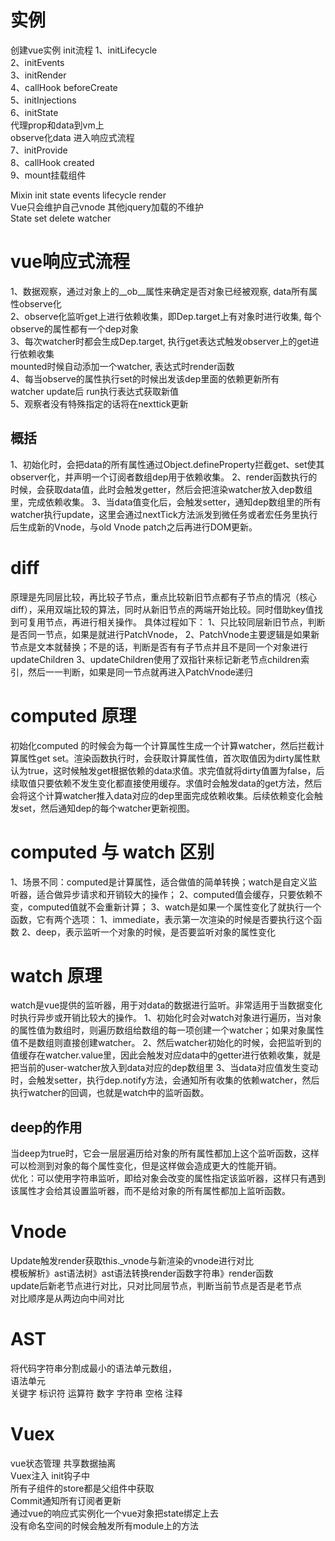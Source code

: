 # 实例
创建vue实例 init流程
1、initLifecycle   
2、initEvents   
3、initRender   
4、callHook beforeCreate   
5、initInjections   
6、initState    
代理prop和data到vm上   
observe化data 进入响应式流程   
7、initProvide   
8、callHook created   
9、mount挂载组件   

Mixin init state events lifecycle render  
Vue只会维护自己vnode 其他jquery加载的不维护  
State set delete watcher 

# vue响应式流程  
1、数据观察，通过对象上的__ob__属性来确定是否对象已经被观察, data所有属性observe化  
2、observe化监听get上进行依赖收集，即Dep.target上有对象时进行收集, 每个observe的属性都有一个dep对象  
3、每次watcher时都会生成Dep.target, 执行get表达式触发observer上的get进行依赖收集  
mounted时候自动添加一个watcher, 表达式时render函数            
4、每当observe的属性执行set的时候出发该dep里面的依赖更新所有watcher update后 run执行表达式获取新值   
5、观察者没有特殊指定的话将在nexttick更新  

## 概括
1、初始化时，会把data的所有属性通过Object.defineProperty拦截get、set使其observer化，并声明一个订阅者数组dep用于依赖收集。
2、render函数执行的时候，会获取data值，此时会触发getter，然后会把渲染watcher放入dep数组里，完成依赖收集。
3、当data值变化后，会触发setter，通知dep数组里的所有watcher执行update，这里会通过nextTick方法派发到微任务或者宏任务里执行后生成新的Vnode，与old Vnode patch之后再进行DOM更新。

# diff
原理是先同层比较，再比较子节点，重点比较新旧节点都有子节点的情况（核心diff），采用双端比较的算法，同时从新旧节点的两端开始比较。同时借助key值找到可复用节点，再进行相关操作。
具体过程如下：
1、只比较同层新旧节点，判断是否同一节点，如果是就进行PatchVnode，
2、PatchVnode主要逻辑是如果新节点是文本就替换；不是的话，判断是否有有子节点并且不是同一个对象进行updateChildren
3、updateChildren使用了双指针来标记新老节点children索引，然后一一判断，如果是同一节点就再进入PatchVnode递归


# computed 原理
初始化computed 的时候会为每一个计算属性生成一个计算watcher，然后拦截计算属性get set。渲染函数执行时，会获取计算属性值，首次取值因为dirty属性默认为true，这时候触发get根据依赖的data求值。求完值就将dirty值置为false，后续取值只要依赖不发生变化都直接使用缓存。求值时会触发data的get方法，然后会将这个计算watcher推入data对应的dep里面完成依赖收集。后续依赖变化会触发set，然后通知dep的每个watcher更新视图。
# computed 与 watch 区别
1、场景不同：computed是计算属性，适合做值的简单转换；watch是自定义监听器，适合做异步请求和开销较大的操作；
2、computed值会缓存，只要依赖不变，computed值就不会重新计算；
3、watch是如果一个属性变化了就执行一个函数，它有两个选项：
  1、immediate，表示第一次渲染的时候是否要执行这个函数
  2、deep，表示监听一个对象的时候，是否要监听对象的属性变化

# watch 原理
watch是vue提供的监听器，用于对data的数据进行监听。非常适用于当数据变化时执行异步或开销比较大的操作。
1、初始化时会对watch对象进行遍历，当对象的属性值为数组时，则遍历数组给数组的每一项创建一个watcher；如果对象属性值不是数组则直接创建watcher。
2、然后watcher初始化的时候，会把监听到的值缓存在watcher.value里，因此会触发对应data中的getter进行依赖收集，就是把当前的user-watcher放入到data对应的dep数组里
3、当data对应值发生变动时，会触发setter，执行dep.notify方法，会通知所有收集的依赖watcher，然后执行watcher的回调，也就是watch中的监听函数。
## deep的作用
当deep为true时，它会⼀层层遍历给对象的所有属性都加上这个监听函数，这样可以检测到对象的每个属性变化，但是这样做会造成更⼤的性能开销。  
优化：可以使⽤字符串监听，即给对象会改变的属性指定该监听器，这样只有遇到该属性才会给其设置监听器，⽽不是给对象的所有属性都加上监听函数。  

# Vnode
Update触发render获取this._vnode与新渲染的vnode进行对比  
模板解析》ast语法树》ast语法转换render函数字符串》render函数  
update后新老节点进行对比，只对比同层节点，判断当前节点是否是老节点  
对比顺序是从两边向中间对比  

# AST
将代码字符串分割成最小的语法单元数组，  
语法单元  
关键字 标识符 运算符 数字 字符串 空格 注释   

# Vuex
vue状态管理 共享数据抽离  
Vuex注入 init钩子中  
所有子组件的store都是父组件中获取  
Commit通知所有订阅者更新  
通过vue的响应式实例化一个vue对象把state绑定上去  
没有命名空间的时候会触发所有module上的方法  